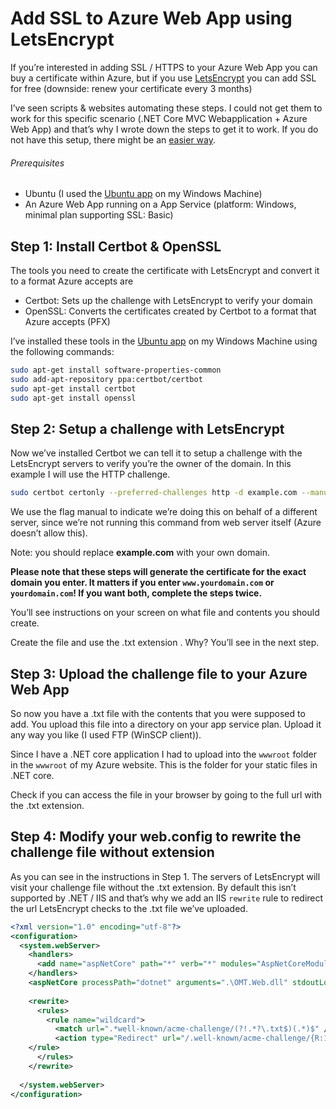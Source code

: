 # Add SSL to Azure Web App using LetsEncrypt

If you’re interested in adding SSL / HTTPS to your Azure Web App you can buy a certificate within Azure, but if you use [LetsEncrypt](https://letsencrypt.org/) you can add SSL for free (downside: renew your certificate every 3 months)

I’ve seen scripts & websites automating these steps. I could not get them to work for this specific scenario (.NET Core MVC Webapplication + Azure Web App) and that’s why I wrote down the steps to get it to work. If you do not have this setup, there might be an [easier way](https://letsencrypt.org/docs/client-options/).

###### Prerequisites
- Ubuntu (I used the [Ubuntu app](https://www.microsoft.com/en-us/p/ubuntu/9nblggh4msv6) on my Windows Machine)
- An Azure Web App running on a App Service (platform: Windows, minimal plan supporting SSL: Basic)

## Step 1: Install Certbot & OpenSSL

The tools you need to create the certificate with LetsEncrypt and convert it to a format Azure accepts are

- Certbot: Sets up the challenge with LetsEncrypt to verify your domain
- OpenSSL: Converts the certificates created by Certbot to a format that Azure accepts (PFX)

I’ve installed these tools in the [Ubuntu app](https://www.microsoft.com/en-us/p/ubuntu/9nblggh4msv6) on my Windows Machine using the following commands:

```bash
sudo apt-get install software-properties-common
sudo add-apt-repository ppa:certbot/certbot
sudo apt-get install certbot
sudo apt-get install openssl
```

## Step 2: Setup a challenge with LetsEncrypt

Now we’ve installed Certbot we can tell it to setup a challenge with the LetsEncrypt servers to verify you’re the owner of the domain. In this example I will use the HTTP challenge.

```bash
sudo certbot certonly --preferred-challenges http -d example.com --manual
```

We use the flag manual to indicate we’re doing this on behalf of a different server, since we’re not running this command from web server itself (Azure doesn’t allow this).

Note: you should replace **example.com** with your own domain.

**Please note that these steps will generate the certificate for the exact domain you enter. It matters if you enter `www.yourdomain.com` or `yourdomain.com`! If you want both, complete the steps twice.**

You’ll see instructions on your screen on what file and contents you should create.

Create the file and use the .txt extension . Why? You’ll see in the next step.

## Step 3: Upload the challenge file to your Azure Web App

So now you have a .txt file with the contents that you were supposed to add. You upload this file into a directory on your app service plan. Upload it any way you like (I used FTP (WinSCP client)).

Since I have a .NET core application I had to upload into the `wwwroot` folder in the `wwwroot` of my Azure website. This is the folder for your static files in .NET core.

Check if you can access the file in your browser by going to the full url with the .txt extension.

## Step 4: Modify your web.config to rewrite the challenge file without extension

As you can see in the instructions in Step 1. The servers of LetsEncrypt will visit your challenge file without the .txt extension. By default this isn’t supported by .NET / IIS and that’s why we add an IIS `rewrite` rule to redirect the url LetsEncrypt checks to the .txt file we’ve uploaded.

```xml
<?xml version="1.0" encoding="utf-8"?>
<configuration>
  <system.webServer>
    <handlers>
      <add name="aspNetCore" path="*" verb="*" modules="AspNetCoreModule" resourceType="Unspecified" />
    </handlers>
    <aspNetCore processPath="dotnet" arguments=".\OMT.Web.dll" stdoutLogEnabled="false" stdoutLogFile=".\logs\stdout" />
	
    <rewrite> 
      <rules> 
        <rule name="wildcard"> 
          <match url=".*well-known/acme-challenge/(?!.*?\.txt$)(.*)$" /> 
          <action type="Redirect" url="/.well-known/acme-challenge/{R:1}.txt" /> 
	</rule> 
      </rules> 
    </rewrite>
	
  </system.webServer>
</configuration>
```
